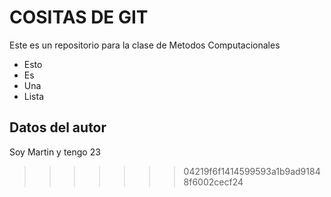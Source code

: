 # COSITAS DE GIT
Este es un repositorio para la clase de Metodos Computacionales

* Esto
* Es
* Una
* Lista


## Datos del autor
Soy Martin y tengo 23
>>>>>>> 04219f6f1414599593a1b9ad91848f6002cecf24
